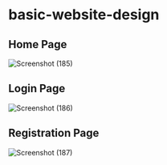 # basic-website-design
## Home Page 
![Screenshot (185)](https://github.com/Arthiga/basic-website-design/assets/119097974/ce124613-1bc2-44ac-8ccf-05f453761b71)
## Login Page
![Screenshot (186)](https://github.com/Arthiga/basic-website-design/assets/119097974/c98b7854-7e15-4037-b163-f8410ea947c0)
## Registration Page
![Screenshot (187)](https://github.com/Arthiga/basic-website-design/assets/119097974/b04648f6-fea7-496e-abce-620d0c4b1e8f)
